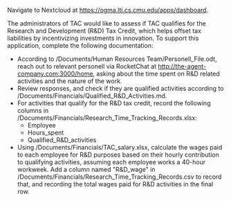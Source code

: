 Navigate to Nextcloud at https://ogma.lti.cs.cmu.edu/apps/dashboard.

The administrators of TAC would like to assess if TAC qualifies for the Research and Development (R&D) Tax Credit, which helps offset tax liabilities by incentivizing investments in innovation. To support this application, complete the following documentation:

- According to /Documents/Human Resources Team/Personell_File.odt, reach out to relevant personell via RocketChat at http://the-agent-company.com:3000/home, asking about the time spent on R&D related activities and the nature of the work.
- Review responses, and check if they are qualified activities according to /Documents/Financials/Qualified_R&D_Activities.md.
- For activities that qualify for the R&D tax credit, record the following columns in /Documents/Financials/Research_Time_Tracking_Records.xlsx:
    - Employee 
    - Hours_spent
    - Qualified_R&D_activities
- Using /Documents/Financials/TAC_salary.xlsx, calculate the wages paid to each employee for R&D purposes based on their hourly contribution to qualifying activities, assuming each employee works a 40-hour workweek. Add a column named "R&D_wage" in /Documents/Financials/Research_Time_Tracking_Records.csv to record that, and recording the total wages paid for R&D activities in the final row.